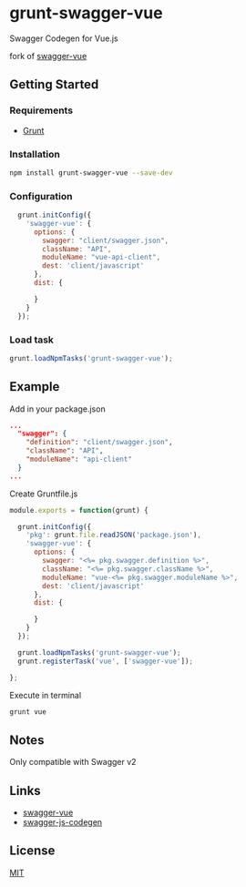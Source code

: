# grunt-swagger-vue

Swagger Codegen for Vue.js

fork of [swagger-vue](https://github.com/chenweiqun/swagger-vue)

## Getting Started

### Requirements
- [Grunt](https://gruntjs.com/)

### Installation
```bash
npm install grunt-swagger-vue --save-dev
```
### Configuration

```javascript
  grunt.initConfig({
    'swagger-vue': {
      options: {
        swagger: "client/swagger.json",
        className: "API",
        moduleName: "vue-api-client",
        dest: 'client/javascript'
      },
      dist: {

      }
    }
  });
```

### Load task

```javascript
grunt.loadNpmTasks('grunt-swagger-vue');
```

## Example

Add in your package.json
```json
...
  "swagger": {
    "definition": "client/swagger.json",
    "className": "API",
    "moduleName": "api-client"
  }
...
```
Create Gruntfile.js
```javascript
module.exports = function(grunt) {

  grunt.initConfig({
    'pkg': grunt.file.readJSON('package.json'),
    'swagger-vue': {
      options: {
        swagger: "<%= pkg.swagger.definition %>",
        className: "<%= pkg.swagger.className %>",
        moduleName: "vue-<%= pkg.swagger.moduleName %>",
        dest: 'client/javascript'
      },
      dist: {

      }
    }
  });

  grunt.loadNpmTasks('grunt-swagger-vue');
  grunt.registerTask('vue', ['swagger-vue']);

};
```
Execute in terminal
```bash
grunt vue
```

## Notes
Only compatible with Swagger v2

## Links
- [swagger-vue](https://github.com/chenweiqun/swagger-vue)
- [swagger-js-codegen](https://github.com/wcandillon/swagger-js-codegen)

## License

[MIT](https://opensource.org/licenses/MIT)
